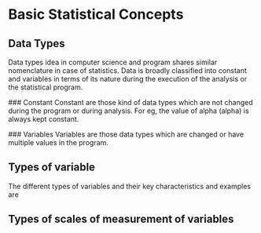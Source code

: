 # Basic Statistical Concepts

## Data Types

Data types idea in computer science and program shares similar nomenclature in case of statistics. Data is broadly classified into constant and variables in terms of its nature during the execution of the analysis or the statistical program.

\### Constant Constant are those kind of data types which are not changed during the program or during analysis. For eg, the value of alpha (alpha) is always kept constant.

\### Variables Variables are those data types which are changed or have multiple values in the program.

## Types of variable

The different types of variables and their key characteristics and examples are

## Types of scales of measurement of variables

